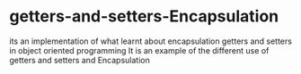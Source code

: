 # getters-and-setters-Encapsulation
its an implementation of what learnt about encapsulation getters and setters in object oriented programming
It is an example of the different use of getters and setters and Encapsulation
